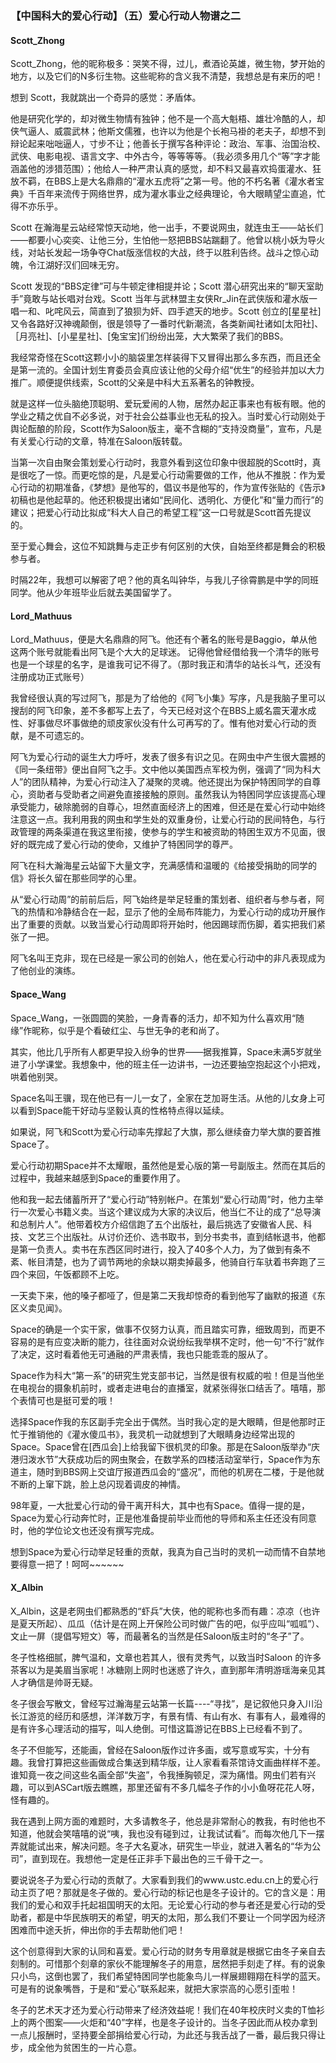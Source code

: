 ### 【中国科大的爱心行动】（五）爱心行动人物谱之二

#### Scott_Zhong

Scott_Zhong，他的昵称极多：哭笑不得，过儿，煮酒论英雄，微生物，梦开始的地方，以及它们的N多衍生物。这些昵称的含义我不清楚，我想总是有来历的吧！

想到 Scott，我就跳出一个奇异的感觉：矛盾体。

他是研究化学的，却对微生物情有独钟；他不是一个高大魁梧、雄壮冷酷的人，却侠气逼人、威震武林；他斯文儒雅，也许以为他是个长袍马褂的老夫子，却想不到辩论起来咄咄逼人，寸步不让；他善长于撰写各种评论：政治、军事、治国治校、武侠、电影电视、语言文字、中外古今，等等等等。（我必须多用几个“等”字才能涵盖他的涉猎范围）；他给人一种严肃认真的感觉，却不料又最喜欢捣蛋灌水、狂放不羁，在BBS上是大名鼎鼎的“灌水五虎将”之第一号。他的不朽名著《灌水者宝典》千百年来流传于网络世界，成为灌水事业之经典理论，令大眼睛望尘直追，忙得不亦乐乎。

Scott 在瀚海星云站经常惊天动地，他一出手，不要说网虫，就连虫王——站长们——都要小心奕奕、让他三分，生怕他一怒把BBS站踹翻了。他曾以桃小妖为导火线，对站长发起一场争夺Chat版涨信权的大战，终于以胜利告终。战斗之惊心动魄，令江湖好汉们回味无穷。

Scott 发现的“BBS定律”可与牛顿定律相提并论；Scott 潜心研究出来的“聊天室助手”竟敢与站长唱对台戏。Scott 当年与武林盟主女侠Rr_Jin在武侠版和灌水版一唱一和、叱咤风云，简直到了狼狈为奸、四手遮天的地步。Scott 创立的[星星社]又令各路好汉神魂颠倒，很是领导了一番时代新潮流，各类新闻社诸如[太阳社]、［月亮社]、[小星星社]、[兔宝宝]们纷纷出笼，大大繁荣了我们的BBS。

我经常奇怪在Scott这颗小小的脑袋里怎样装得下又冒得出那么多东西，而且还全是第一流的。全国计划生育委员会真应该让他的父母介绍“优生”的经验并加以大力推广。顺便提供线索，Scott的父亲是中科大五系著名的钟教授。

就是这样一位头脑绝顶聪明、爱玩爱闹的人物，居然办起正事来也有板有眼。他的学业之精之优自不必多说，对于社会公益事业也无私的投入。当时爱心行动刚处于舆论酝酿的阶段，Scott作为Saloon版主，毫不含糊的“支持没商量”，宣布，凡是有关爱心行动的文章，特准在Saloon版转载。

当第一次自由聚会策划爱心行动时，我意外看到这位印象中很超脱的Scott时，真是很吃了一惊。而更吃惊的是，凡是爱心行动需要做的工作，他从不推脱：作为爱心行动的初期准备，《梦想》是他写的，倡议书是他写的，作为宣传张贴的《告示》初稿也是他起草的。他还积极提出诸如“民间化、透明化、方便化”和“量力而行”的建议；把爱心行动比拟成“科大人自己的希望工程”这一口号就是Scott首先提议的。

至于爱心舞会，这位不知跳舞与走正步有何区别的大侠，自始至终都是舞会的积极参与者。

时隔22年，我想可以解密了吧？他的真名叫钟华，与我儿子徐霄鹏是中学的同班同学。他从少年班毕业后就去美国留学了。

#### Lord_Mathuus

Lord_Mathuus，便是大名鼎鼎的阿飞。他还有个著名的账号是Baggio，单从他这两个账号就能看出阿飞是个大大的足球迷。 记得他曾经借给我一个清华的账号也是一个球星的名字，是谁我可记不得了。（那时我正和清华的站长斗气，还没有注册成功正式账号）

我曾经很认真的写过阿飞，那是为了给他的《阿飞小集》写序，凡是我脑子里可以搜刮的阿飞印象，差不多都写上去了，今天已经对这个在BBS上威名震天灌水成性、好事做尽坏事做绝的顽皮家伙没有什么可再写的了。惟有他对爱心行动的贡献，是不可遗忘的。

阿飞为爱心行动的诞生大力呼吁，发表了很多有识之见。在网虫中产生很大震撼的《同一条纽带》便出自阿飞之手。文中他以美国西点军校为例，强调了“同为科大人”的团队精神，为爱心行动注入了凝聚的灵魂。他还提出为保护特困同学的自尊心，资助者与受助者之间避免直接接触的原则。虽然我认为特困同学应该提高心理承受能力，破除脆弱的自尊心，坦然直面经济上的困难，但还是在爱心行动中始终注意这一点。我利用我的网虫和学生处的双重身份，让爱心行动的民间特色，与行政管理的两条渠道在我这里衔接，使参与的学生和被资助的特困生双方不见面，很好的既完成了爱心行动的使命，又维护了特困同学的尊严。

阿飞在科大瀚海星云站留下大量文字，充满感情和温暖的《给接受捐助的同学的信》将长久留在那些同学的心里。

从“爱心行动周”的前前后后，阿飞始终是举足轻重的策划者、组织者与参与者，阿飞的热情和冷静结合在一起，显示了他的全局布阵能力，为爱心行动的成功开展作出了重要的贡献。以致当爱心行动周即将开始时，他因踢球而伤脚，着实把我们紧张了一把。

阿飞名叫王克非，现在已经是一家公司的创始人，他在爱心行动中的非凡表现成为了他创业的演练。
 
#### Space_Wang

Space_Wang，一张圆圆的笑脸，一身青春的活力，却不知为什么喜欢用“随缘”作昵称，似乎是个看破红尘、与世无争的老和尚了。

其实，他比几乎所有人都更早投入纷争的世界——据我推算，Space未满5岁就坐进了小学课堂。我想象中，他的班主任一边讲书，一边还要抽空抱起这个小把戏，哄着他别哭。

Space名叫王骥，现在他已有一儿一女了，全家在芝加哥生活。从他的儿女身上可以看到Space能干好动与坚毅认真的性格特点得以延续。

如果说，阿飞和Scott为爱心行动率先撑起了大旗，那么继续奋力举大旗的要首推Space了。

爱心行动初期Space并不太耀眼，虽然他是爱心版的第一号副版主。然而在其后的过程中，我越来越感到Space的重要作用了。

他和我一起去储蓄所开了“爱心行动”特别帐户。在策划“爱心行动周”时，他力主举行一次爱心书籍义卖。当这个建议成为大家的决议后，他当仁不让的成了“总导演和总制片人”。他带着校方介绍信跑了五个出版社，最后挑选了安徽省人民、科技、文艺三个出版社。从讨价还价、选书取书，到分书卖书，直到结帐退书，他都是第一负责人。卖书在东西区同时进行，投入了40多个人力，为了做到有条不紊、帐目清楚，也为了调节两地的余缺以期卖掉最多，他骑自行车驮着书奔跑了三四个来回，午饭都顾不上吃。

一天卖下来，他的嗓子都哑了，但是第二天我却惊奇的看到他写了幽默的报道《东区义卖见闻》。

Space的确是一个实干家，做事不仅努力认真，而且踏实可靠，细致周到，而更不容易的是有应变决断的能力，往往面对众说纷纭我举棋不定时，他一句“不行”就作了决定，这时看着他无可通融的严肃表情，我也只能乖乖的服从了。

Space作为科大“第一系”的研究生党支部书记，当然是很有权威的啦！但是当他坐在电视台的摄象机前时，或者走进电台的直播室，就紧张得张口结舌了。嘻嘻，那个表情可也是挺可爱的哦！

选择Space作我的东区副手完全出于偶然。当时我心定的是大眼睛，但是他那时正忙于推销他的《灌水傻瓜书》，我灵机一动就想到了大眼睛身边经常出现的Space。Space曾在[西瓜会]上给我留下很机灵的印象。那是在Saloon版举办“庆港归泼水节”大获成功后的网虫聚会，在数学系的四楼活动室举行，Space作为东道主，随时到BBS网上交谊厅报道西瓜会的“盛况”，而他的机房在二楼，于是他就不断的上窜下跳，脸上总闪现着调皮的神情。

98年夏，一大批爱心行动的骨干离开科大，其中也有Space。值得一提的是，Space为爱心行动奔忙时，正是他准备提前毕业而他的导师和系主任还没有同意时，他的学位论文也还没有撰写完成。

想到Space为爱心行动举足轻重的贡献，我真为自己当时的灵机一动而情不自禁地要得意一把了！呵呵~~~~~~

#### X_Albin

X_Albin，这是老网虫们都熟悉的“虾兵”大侠，他的昵称也多而有趣：凉凉（也许是夏天所起）、瓜瓜（估计是在网上开保险公司时做广告的吧，似乎应叫“呱呱”）、文止一屏（提倡写短文）等，而最著名的当然是任Saloon版主时的“冬子”了。

冬子性格细腻，脾气温和，文章也若其人，很有灵秀气，以致当时Saloon 的许多茶客以为是美眉当家呢！冰糖刚上网时也迷惑了许久，直到那年清明游瑶海亲见其人才确信是帅哥无疑。

冬子很会写散文，曾经写过瀚海星云站第一长篇----“寻找”，是记叙他只身入川沿长江游览的经历和感想，洋洋数万字，有景有情、有山有水、有事有人，最难得的是有许多心理活动的描写，叫人绝倒。可惜这篇游记在BBS上已经看不到了。

冬子不但能写，还能画，曾经在Saloon版作过许多画，或写意或写实，十分有趣。我曾打算把这些画做成合集送到精华版，让人家看看茶馆诗文画曲样样不差。谁知竟一夜之间这些名画全部“失盗”，令我捶胸顿足，深为痛惜。网虫们若有兴趣，可以到ASCart版去瞧瞧，那里还留有不多几幅冬子作的小小鱼呀花花人呀，怪有趣的。

我在遇到上网方面的难题时，大多请教冬子，他总是非常耐心的教我，有时他也不知道，他就会笑嘻嘻的说“咦，我也没有碰到过，让我试试看”。而每次他几下一摆弄就能试出来，解决问题。冬子大名夏冰，研究生一毕业，就进入著名的“华为公司”，直到现在。我想他一定是任正非手下最出色的三千骨干之一。

要说说冬子为爱心行动的贡献了。大家看到我们的www.ustc.edu.cn上的爱心行动主页了吧？那就是冬子做的。爱心行动的标记也是冬子设计的。它的含义是：用我们的爱心和双手托起祖国明天的太阳。无论爱心行动的参与者还是爱心行动的受助者，都是中华民族明天的希望，明天的太阳，那么我们不要让一个同学因为经济困难而中途夭折，伸出你的手去帮助他们吧！

这个创意得到大家的认同和喜爱。爱心行动的财务专用章就是根据它由冬子亲自去刻制的。可惜那个刻章的家伙不能理解冬子的用意，居然把手刻走了样。有的说象只小鸟，这倒也罢了，我们希望特困同学也能象鸟儿一样展翅翱翔在科学的蓝天。可是有的说象嘴唇，于是和“爱心”联系起来，就把大家崇高的心愿引歪啦！

冬子的艺术天才还为爱心行动带来了经济效益呢！我们在40年校庆时义卖的T恤衫上的两个图案——火炬和“40”字样，也是冬子设计的。当冬子因此而从校办拿到一点儿报酬时，坚持要全部捐给爱心行动，为此还与我舌战了一番，最后我只得让步，成全他为贫困生的一片心意。
